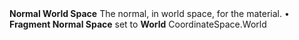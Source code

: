<tr>
<td><strong>Normal World Space</strong></td>
<td>The normal, in world space, for the material.</td>
<td>&#8226; <strong>Fragment Normal Space</strong> set to <strong>World</strong></td>
<td>CoordinateSpace.World</td>
</tr>
